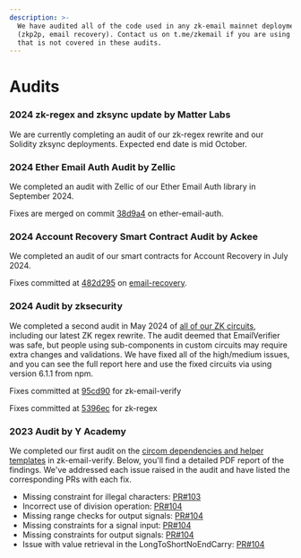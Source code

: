 ```yaml
---
description: >-
  We have audited all of the code used in any zk-email mainnet deployments
  (zkp2p, email recovery). Contact us on t.me/zkemail if you are using any code
  that is not covered in these audits.
---
```


# Audits

### 2024 zk-regex and zksync update by Matter Labs

We are currently completing an audit of our zk-regex rewrite and our Solidity zksync deployments. Expected end date is mid October.

### 2024 Ether Email Auth Audit by Zellic

We completed an audit with Zellic of our Ether Email Auth library in September 2024.

Fixes are merged on commit [38d9a4](https://github.com/zkemail/ether-email-auth/commit/38d9a4b96b75ce436157c31732bb759d3029f886) on ether-email-auth.

### 2024 Account Recovery Smart Contract Audit by Ackee

We completed an audit of our smart contracts for Account Recovery in July 2024.

Fixes committed at [482d295](https://github.com/zkemail/email-recovery/pull/22) on [email-recovery](https://github.com/zkemail/email-recovery/).

### 2024 Audit by zksecurity

We completed a second audit in May 2024 of [all of our ZK circuits](https://github.com/zkemail/zk-email-verify), including our latest ZK regex rewrite. The audit deemed that EmailVerifier was safe, but people using sub-components in custom circuits may require extra changes and validations. We have fixed all of the high/medium issues, and you can see the full report here and use the fixed circuits via using version 6.1.1 from npm.

Fixes committed at [95cd90](https://github.com/zkemail/zk-email-verify/commit/95cd90) for zk-email-verify

Fixes committed at [5396ec](https://github.com/zkemail/zk-regex/commit/5396ec) for zk-regex

### 2023 Audit by Y Academy

We completed our first audit on the [circom dependencies and helper templates](https://github.com/zkemail/zk-email-verify) in zk-email-verify. Below, you'll find a detailed PDF report of the findings. We've addressed each issue raised in the audit and have listed the corresponding PRs with each fix.

* Missing constraint for illegal characters: [PR#103](https://github.com/zkemail/zk-email-verify/pull/103)
* Incorrect use of division operation: [PR#104](https://github.com/zkemail/zk-email-verify/pull/104/commits/531f9c2b811cc06a935cb80a17311d28e3662871)
* Missing range checks for output signals: [PR#104](https://github.com/zkemail/zk-email-verify/pull/104/commits/9c14d51f130bb0cb0cf6eecb4945cbc5ff72f48a)
* Missing constraints for a signal input: [PR#104](https://github.com/zkemail/zk-email-verify/commit/4d4128c9980336d7f6dc0dcc7e1458203af15b4d)
* Missing constraints for output signals: [PR#104](https://github.com/zkemail/zk-email-verify/commit/4d4128c9980336d7f6dc0dcc7e1458203af15b4d)
* Issue with value retrieval in the LongToShortNoEndCarry: [PR#104](https://github.com/zkemail/zk-email-verify/pull/104)
